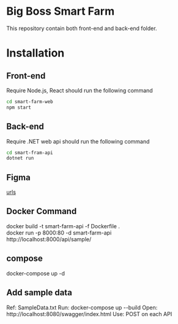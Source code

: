 # Big Boss Smart Farm
This repository contain both front-end and back-end folder.

# Installation

## Front-end
Require Node.js, React
should run the following command
```bash
cd smart-farm-web
npm start
```

## Back-end
Require .NET web api
should run the following command
```bash
cd smart-fram-api
dotnet run
```

## Figma
[urls](https://www.figma.com/file/qlVsocu2vHWCLLYSXjVo59/SPE-project)

## Docker Command
docker build -t smart-farm-api -f Dockerfile . <br />
docker run  -p 8000:80 -d smart-farm-api <br />
http://localhost:8000/api/sample/

## compose
docker-compose up -d

## Add sample data
Ref: SampleData.txt
Run: docker-compose up --build
Open: http://localhost:8080/swagger/index.html
Use: POST on each API